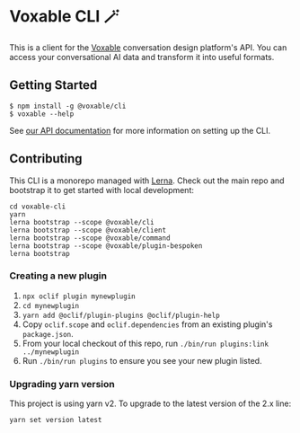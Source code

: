 # Voxable CLI 🪄

This is a client for the [Voxable](https://voxable.io) conversation design platform&#39;s API. You can access your conversational AI data and transform it into useful formats.

## Getting Started

```sh-session
$ npm install -g @voxable/cli
$ voxable --help
```

See [our API documentation](http://help.voxable.io/en/articles/5231902-using-the-voxable-api) for more information on setting up the CLI.

## Contributing

This CLI is a monorepo managed with [Lerna](https://lerna.js.org/). Check out the main repo and bootstrap it to get started with local development:

```console
cd voxable-cli
yarn
lerna bootstrap --scope @voxable/cli
lerna bootstrap --scope @voxable/client
lerna bootstrap --scope @voxable/command
lerna bootstrap --scope @voxable/plugin-bespoken
lerna bootstrap
```

### Creating a new plugin

1. `npx oclif plugin mynewplugin`
2. `cd mynewplugin`
3. `yarn add @oclif/plugin-plugins @oclif/plugin-help`
4. Copy `oclif.scope` and `oclif.dependencies` from an existing plugin's `package.json`.
5. From your local checkout of this repo, run `./bin/run plugins:link ../mynewplugin`
6. Run `./bin/run plugins` to ensure you see your new plugin listed.

### Upgrading yarn version

This project is using yarn v2. To upgrade to the latest version of the 2.x line:

```console
yarn set version latest
```

